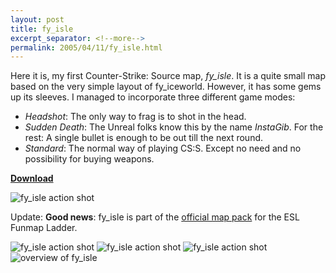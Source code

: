 ```yaml
---
layout: post
title: fy_isle
excerpt_separator: <!--more-->
permalink: 2005/04/11/fy_isle.html
---
```

Here it is, my first Counter-Strike: Source map, *fy_isle*. It is a quite small map based on the very simple layout of fy_iceworld. However, it has some gems up its sleeves. I managed to incorporate three different game modes:

*  *Headshot*: The only way to frag is to shot in the head.
*  *Sudden Death*: The Unreal folks know this by the name *InstaGib*. For the rest: A single bullet is enough to be out till the next round.
*  *Standard*: The normal way of playing CS:S. Except no need and no possibility for buying weapons.

**[Download](https://dl.dropbox.com/u/4255155/blog/fy_isle/fy_isle.rar "Click to download fy_isle")**

![fy_isle action shot](https://dl.dropbox.com/u/4255155/blog/fy_isle/fy_isle2.jpg "The CT-Spawn point as well as the fishing boat of the terrorists in the background")

Update: **Good news**: fy_isle is part of the [official map pack](http://www.esl.eu/de/news/18724/Neuer-Mappool-f-r-die-3on3-Ladder/) for the ESL Funmap Ladder.

<!--more-->

![fy_isle action shot](https://dl.dropbox.com/u/4255155/blog/fy_isle/fy_isle1.jpg "4 vs. 2 and one kung fu champ")
![fy_isle action shot](https://dl.dropbox.com/u/4255155/blog/fy_isle/fy_isle3.jpg "Who's going to die?")
![fy_isle action shot](https://dl.dropbox.com/u/4255155/blog/fy_isle/fy_isle4.jpg "The centre is dangerous!")
![overview of fy_isle](https://dl.dropbox.com/u/4255155/blog/fy_isle/fy_isle5.jpg "Overview")